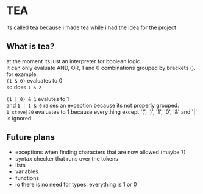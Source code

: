 # TEA
its called tea because i made tea while i had the idea for the project

## What is tea?
at the moment its just an interpreter for boolean logic.\
It can only evaluate AND, OR, 1 and 0 combinations grouped by brackets ().\
for example:\
`(1 & 0)` evaluates to 0\
so does `1 & 2`

`(1 | 0) & 1` evalutes to 1\
and `1 | 1 & 0` raises an exception because its not properly grouped.\
`1 steve|20` evaluates to 1 because everything except '(', ')', '1', '0', '&' and '|' is ignored.

## Future plans
* exceptions when finding characters that are now allowed (maybe ?)
* syntax checker that runs over the tokens
* lists
* variables
* functions
* io
there is no need for types. everything is 1 or 0
